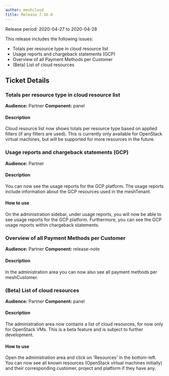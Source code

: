 ```yaml
---
author: meshcloud
title: Release 7.16.0
---
```


Release period: 2020-04-27 to 2020-04-28

This release includes the following issues:
* Totals per resource type in cloud resource list
* Usage reports and chargeback statements (GCP)
* Overview of all Payment Methods per Customer
* (Beta) List of cloud resources
<!--truncate-->

## Ticket Details
### Totals per resource type in cloud resource list
**Audience:** Partner
**Component:** panel


#### Description
Cloud resource list now shows totals per resource type based on applied filters (if any filters are used). This is
currently only available for OpenStack virtual machines, but will be supported for more resources in the future.

### Usage reports and chargeback statements (GCP)
**Audience:** Partner


#### Description
You can now see the usage reports for the GCP platform. The usage reports include information about
the GCP resources used in the meshTenant.

#### How to use
On the administration sidebar, under usage reports, you will now be able to see usage reports for the GCP
platform. Furthermore, you can see the GCP usage reports within chargeback statements.

### Overview of all Payment Methods per Customer
**Audience:** Partner
**Component:** release-note


#### Description
In the administration area you can now also see all payment methods per meshCustomer.

### (Beta) List of cloud resources
**Audience:** Partner
**Component:** panel


#### Description
The administration area now contains a list of cloud resources, for now only for OpenStack VMs. This is a
beta feature and is subject to further development.

#### How to use
Open the administration area and click on 'Resources' in the bottom-left. You can now see all known resources
(OpenStack virtual machines initially) and their corresponding customer, project and platform if they have any.

